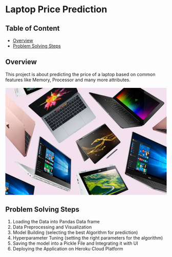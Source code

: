 # Laptop Price Prediction

## Table of Content

* [Overview](#overview)
* [Problem Solving Steps](#problem-solving-steps)

## Overview

This project is about predicting the price of a laptop based on common features like Memory, Processor and many more attributes. <br/><br/>
<img src="img/laptops_images.jpg">

## Problem Solving Steps

1. Loading the Data into Pandas Data frame
2. Data Preprocessing and Visualization
3. Model Building (selecting the best Algorithm for prediction)
4. Hyperparameter Tuning (setting the right parameters for the algorithm)
5. Saving the model into a Pickle File and Integrating it with UI
6. Deploying the Application on Heroku Cloud Platform
